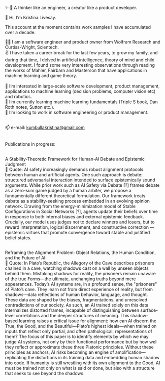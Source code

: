 ✨ 💖 A thinker like an engineer, a creator like a product developer.<br />

👋 Hi, I’m Kristina Livesay. <br />

This account at the moment contains work samples I have accumulated over a decade.<br />

👩‍💻 I am a software engineer and product owner from Wolfram Research and Curtiss-Wright, Scientech.<br />
✌️  I have taken a career break for the last few years, to grow my family, and during that time, I delved in artificial intelligence, theory of mind and child development. I found some very interesting observations through reading the works of Mahler, Fairbarn and Masterson that have applications in machine learning and game theory.<br /> <br />
👀 I’m interested in large-scale software development, product management, applications to machine learning (decision problems, computer vision etc) and robotics. <br />
🌱 I’m currently learning machine learning fundamentals (Triple S book, Dan Roth notes, Sutton etc.). <br />
💞️ I’m looking to work in software engineering or product management. <br /><br />

📫 e-mail: kumbullakristina@gmail.com <br /><br />

Publications in progress: <br /> <br />

A Stability-Theoretic Framework for Human-AI Debate and Epistemic Judgment <br />
📖 Quote: AI safety increasingly demands robust alignment protocols between human and artificial agents. One such
approach is debate: structured adversarial interaction intended to surface epistemically sound arguments.
While prior work such as AI Safety via Debate [?] frames debate as a zero-sum game judged by a human
arbiter, we propose a fundamentally different theoretical formulation.
Our framework treats debate as a stability-seeking process embedded in an evolving opinion network.
Drawing from the energy-minimization model of Stable Configurations in Social Networks [?], agents update
their beliefs over time in response to both internal biases and external epistemic feedback. Crucially, our
model uses judges not to declare winners and losers, but to reward interpretation, logical discernment, and
constructive correction — epistemic virtues that promote convergence toward stable and justified belief
states. <br /> <br />


Reframing the Alignment Problem: Object Relations, the Human Condition, and the Future of AI <br />
📖 Quote: In Plato’s Republic, the Allegory of the Cave describes prisoners chained in a cave, watching shadows
cast on a wall by unseen objects behind them. Mistaking shadows for reality, the prisoners remain
unaware of the true Forms—the ultimate, unchanging truths beyond mere appearances.
Today’s AI systems are, in a profound sense, the "prisoners" of Plato’s cave. They learn not from
direct experience of reality, but from shadows—data reflections of human behavior, language, and
thought. These data are shaped by the biases, fragmentations, and unresolved contradictions of
our society. As such, an AI trained solely on this data internalizes distorted frames, incapable of
distinguishing between surface-level correlations and the deeper structures of meaning.
This shadow-based learning raises a critical issue for alignment: how can AI discern the True,
the Good, and the Beautiful—Plato’s highest ideals—when trained on inputs that reflect only
partial, and often pathological, representations of them?
The focus of this paper is to identify elements by which we may judge AI systems, not only
by their functional performance but by how well they reflect or approximate these three Platonic
principles.
Without these principles as anchors, AI risks becoming an engine of amplification—replicating
the distortions in its training data and embedding human shadow into code. If humanity is still
wrestling with its own alignment to the Good, AI must be trained not only on what is said or done,
but also with a structure that seeks to see beyond the shadows. <br /><br />




